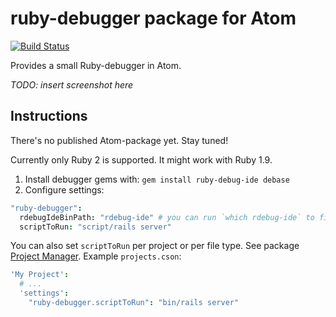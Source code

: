 # ruby-debugger package for Atom

[![Build Status](https://travis-ci.org/johanlunds/atom-ruby-debugger.svg?branch=master)](https://travis-ci.org/johanlunds/atom-ruby-debugger)

Provides a small Ruby-debugger in Atom.

*TODO: insert screenshot here*

## Instructions

There's no published Atom-package yet. Stay tuned!

Currently only Ruby 2 is supported. It might work with Ruby 1.9.

1. Install debugger gems with: `gem install ruby-debug-ide debase`
2. Configure settings:
  
```coffee
"ruby-debugger":
  rdebugIdeBinPath: "rdebug-ide" # you can run `which rdebug-ide` to find the path
  scriptToRun: "script/rails server"
```

You can also set `scriptToRun` per project or per file type. See package [Project Manager](https://github.com/danielbrodin/atom-project-manager). Example `projects.cson`:

```coffee
'My Project':
  # ...
  'settings':
    "ruby-debugger.scriptToRun": "bin/rails server"
```


